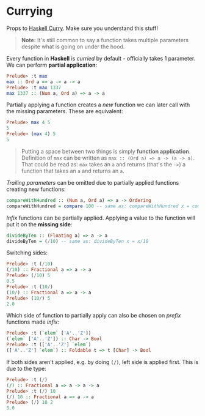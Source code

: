 # Currying

Props to [Haskell Curry](https://en.wikipedia.org/wiki/Haskell_Curry). Make sure you understand this stuff!

> **Note:** It's still common to say a function takes multiple parameters despite what is going on under the hood.

Every function in **Haskell** is *curried* by default - officially takes 1 parameter. We can perform **partial application**:

```Haskell
Prelude> :t max
max :: Ord a => a -> a -> a
Prelude> :t max 1337
max 1337 :: (Num a, Ord a) => a -> a
```

Partially applying a function creates a *new* function we can later call with the missing parameters. These are equivalent:

```Haskell
Prelude> max 4 5
5  
Prelude> (max 4) 5
5
```

> Putting a space between two things is simply **function application**. Definition of `max` can be written as `max :: (Ord a) => a -> (a -> a)`. That could be read as: `max` takes an `a` and returns (that's the `->`) a function that takes an `a` and returns an `a`.

*Trailing parameters* can be omitted due to partially applied functions creating new functions:

```Haskell
compareWithHundred :: (Num a, Ord a) => a -> Ordering
compareWithHundred = compare 100 -- same as: compareWithHundred x = compare 100 x
```

*Infix* functions can be partially applied. Applying a value to the function will put it on the **missing side**:

```Haskell
divideByTen :: (Floating a) => a -> a  
divideByTen = (/10) -- same as: divideByTen x = x/10
```

Switching sides:

```Haskell
Prelude> :t (/10)
(/10) :: Fractional a => a -> a
Prelude> (/10) 5
0.5
Prelude> :t (10/)
(10/) :: Fractional a => a -> a
Prelude> (10/) 5
2.0
```

Which side of function to partially apply can also be chosen on *prefix* functions made *infix*:

```Haskell
Prelude> :t (`elem` ['A'..'Z'])
(`elem` ['A'..'Z']) :: Char -> Bool
Prelude> :t (['A'..'Z'] `elem`)
(['A'..'Z'] `elem`) :: Foldable t => t [Char] -> Bool
```

If both sides aren't applied, e.g. by doing `(/)`, left side is applied first. This is due to the type:

```Haskell
Prelude> :t (/)
(/) :: Fractional a => a -> a -> a
Prelude> :t (/) 10
(/) 10 :: Fractional a => a -> a
Prelude> (/) 10 2
5.0
```
